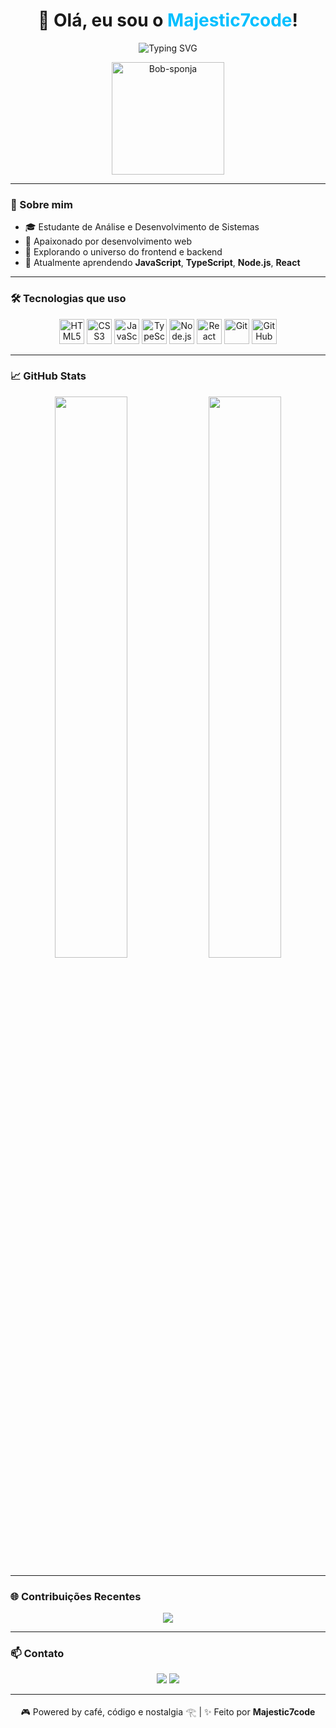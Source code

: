 <h1 align="center">👋 Olá, eu sou o <span style="color:#00BFFF">Majestic7code</span>!</h1>

<p align="center">
  <img src="https://readme-typing-svg.herokuapp.com?font=Fira+Code&weight=500&size=24&duration=3000&pause=1000&center=true&width=440&lines=Desenvolvedor+Fullstack;Estudante+de+ADS;Bem-vindo+ao+meu+GitHub!" alt="Typing SVG" />
</p>

<p align="center">
  <img src="https://media.giphy.com/media/WoWm8YzFQJg5i/giphy.gif" width="180px" alt="Bob-sponja" />
</p>

---

### 🧠 Sobre mim
- 🎓 Estudante de Análise e Desenvolvimento de Sistemas  
- 🚀 Apaixonado por desenvolvimento web  
- 🧱 Explorando o universo do frontend e backend  
- 🌱 Atualmente aprendendo **JavaScript**, **TypeScript**, **Node.js**, **React**

---

### 🛠️ Tecnologias que uso
<p align="center">
  <img src="https://cdn.jsdelivr.net/gh/devicons/devicon/icons/html5/html5-original.svg" height="40" alt="HTML5" />
  <img src="https://cdn.jsdelivr.net/gh/devicons/devicon/icons/css3/css3-original.svg" height="40" alt="CSS3" />
  <img src="https://cdn.jsdelivr.net/gh/devicons/devicon/icons/javascript/javascript-original.svg" height="40" alt="JavaScript" />
  <img src="https://cdn.jsdelivr.net/gh/devicons/devicon/icons/typescript/typescript-original.svg" height="40" alt="TypeScript" />
  <img src="https://cdn.jsdelivr.net/gh/devicons/devicon/icons/nodejs/nodejs-original.svg" height="40" alt="Node.js" />
  <img src="https://cdn.jsdelivr.net/gh/devicons/devicon/icons/react/react-original.svg" height="40" alt="React" />
  <img src="https://cdn.jsdelivr.net/gh/devicons/devicon/icons/git/git-original.svg" height="40" alt="Git" />
  <img src="https://cdn.jsdelivr.net/gh/devicons/devicon/icons/github/github-original.svg" height="40" alt="GitHub" />
</p>

---

### 📈 GitHub Stats

<p align="center">
  <img width="48%" src="https://github-readme-stats.vercel.app/api?username=Majestic7code&show_icons=true&theme=tokyonight&hide_border=true" />
  <img width="48%" src="https://github-readme-streak-stats.herokuapp.com/?user=Majestic7code&theme=tokyonight&hide_border=true" />
</p>

---

### 🌐 Contribuições Recentes

<p align="center">
  <img src="https://github-readme-activity-graph.vercel.app/graph?username=Majestic7code&theme=tokyo-night&hide_border=true" />
</p>

---

### 📫 Contato
<p align="center">
  <a href="mailto:levipaivva@gmail.com"><img src="https://img.shields.io/badge/-Email-%23333?style=for-the-badge&logo=gmail&logoColor=white" /></a>
  <a href="https://www.linkedin.com/in/levi-paiva-93755019b/" target="_blank"><img src="https://img.shields.io/badge/-LinkedIn-blue?style=for-the-badge&logo=linkedin&logoColor=white" /></a>
</p>

---

<p align="center">
  🎮 Powered by café, código e nostalgia 𓂀 | ✨ Feito por <strong>Majestic7code</strong>
</p>
